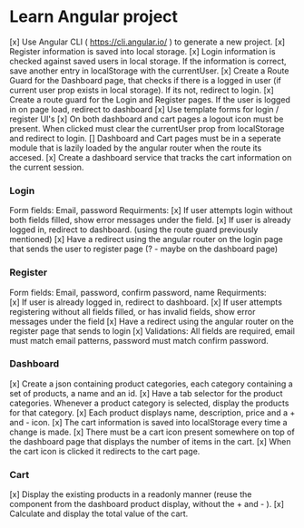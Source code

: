 # Learn Angular project

[x]  Use Angular CLI ( https://cli.angular.io/ ) to generate a new project.
[x]  Register information is saved into local storage.
[x]  Login information is checked against saved users in local storage. If the information is correct, save another entry in localStorage with the currentUser.
[x]  Create a Route Guard for the Dashboard page, that checks if there is a logged in user (if current user prop exists in local storage). If its not, redirect to login.
[x]  Create a route guard for the Login and Register pages. If the user is logged in on page load, redirect to dashboard
[x]  Use template forms for login / register UI's
[x]  On both dashboard and cart pages a logout icon must be present. When clicked must clear the currentUser prop from localStorage and redirect to login.
[]  Dashboard and Cart pages must be in a seperate module that is lazily loaded by the angular router when the route its accesed.
[x]  Create a dashboard service that tracks the cart information on the current session. 


### Login
Form fields: Email, password
Requirments: 
[x]  If user attempts login without both fields filled, show error messages under the field.
[x]  If user is already logged in, redirect to dashboard. (using the route guard previously mentioned)
[x]  Have a redirect using the angular router on the login page that sends the user to register page (? - maybe on the dashboard page)

### Register
Form fields: Email, password, confirm password, name
Requirments:  
[x]  If user is already logged in, redirect to dashboard.
[x]  If user attempts registering without all fields filled, or has invalid fields, show error messages under the field 
[x]  Have a redirect using the angular router on the register page that sends to login 
[x]  Validations: All fields are required, email must match email patterns, password must match confirm password. 

### Dashboard
[x]  Create a json containing product categories, each category containing a set of products, a name and an id. 
[x]  Have a tab selector for the product categories. Whenever a product category is selected, display the products for that category. 
[x]  Each product displays name, description, price and a + and - icon. 
[x]  The cart information is saved into localStorage every time a change is made.
[x]  There must be a cart icon present somewhere on top of the dashboard page that displays the number of items in the cart.
[x]  When the cart icon is clicked it redirects to the cart page. 

### Cart
[x]  Display the existing products in a readonly manner (reuse the component from the dashboard product display, without the + and - ).
[x]  Calculate and display the total value of the cart.
